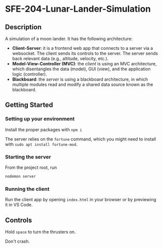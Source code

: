 # SFE-204-Lunar-Lander-Simulation

## Description

A simulation of a moon lander. It has the following architecture:

* **Client-Server**: it is a frontend web app that connects to a
server via a websocket. The client sends its controls to the server.
The server sends back relevant data (e.g., altitude, velocity, etc.).
* **Model-View-Controller (MVC)**: the *client* is using an MVC
architecture, which disentangles the data (model), GUI (view), and
the application logic (controller).
* **Blackboard**: the *server* is using a blackboard architecture, in
which multiple modules read and modify a shared data source known as
the blackboard.

## Getting Started
### Setting up your environment
Install the proper packages with `npm i`

The server relies on the `fortune` command, which you might need to install
with `sudo apt install fortune-mod`.

### Starting the server
From the project root, run
```sh
nodemon server
```

### Running the client
Run the client app by opening `index.html` in your browser or
by previewing it in VS Code.

## Controls

Hold `space` to turn the thrusters on.

Don't crash.